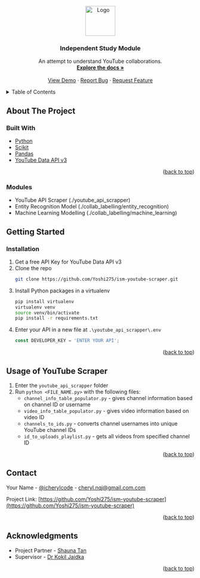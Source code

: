 <div id="top"></div>
<!--
*** Thanks for checking out the Best-README-Template. If you have a suggestion
*** that would make this better, please fork the repo and create a pull request
*** or simply open an issue with the tag "enhancement".
*** Don't forget to give the project a star!
*** Thanks again! Now go create something AMAZING! :D
-->

<!-- PROJECT LOGO -->
<br />
<div align="center">
  <a href="https://github.com/Yoshi275/ism-youtube-scraper">
    <img src="https://cdn.analyticsvidhya.com/wp-content/uploads/2019/05/youtube-data-scraping.png" alt="Logo" width="80" height="80">
  </a>

<h3 align="center">Independent Study Module</h3>

  <p align="center">
    An attempt to understand YouTube collaborations.
    <br />
    <a href="https://github.com/Yoshi275/ism-youtube-scraper"><strong>Explore the docs »</strong></a>
    <br />
    <br />
    <a href="https://github.com/Yoshi275/ism-youtube-scraper">View Demo</a>
    ·
    <a href="https://github.com/Yoshi275/ism-youtube-scraper/issues">Report Bug</a>
    ·
    <a href="https://github.com/Yoshi275/ism-youtube-scraper/issues">Request Feature</a>
  </p>
</div>



<!-- TABLE OF CONTENTS -->
<details>
  <summary>Table of Contents</summary>
  <ol>
    <li>
      <a href="#about-the-project">About The Project</a>
      <ul>
        <li><a href="#built-with">Built With</a></li>
      </ul>
    </li>
    <li>
      <a href="#getting-started">Getting Started</a>
      <ul>
        <li><a href="#prerequisites">Prerequisites</a></li>
        <li><a href="#installation">Installation</a></li>
      </ul>
    </li>
    <li><a href="#usage">Usage</a></li>
    <li><a href="#roadmap">Roadmap</a></li>
    <li><a href="#contributing">Contributing</a></li>
    <li><a href="#license">License</a></li>
    <li><a href="#contact">Contact</a></li>
    <li><a href="#acknowledgments">Acknowledgments</a></li>
  </ol>
</details>



<!-- ABOUT THE PROJECT -->
## About The Project
<!-- [![Product Name Screen Shot][product-screenshot]](https://example.com) -->

### Built With

* [Python](https://python.org/)
* [Scikit](https://scikit-learn.org/)
* [Pandas](https://pandas.pydata.org/)
* [YouTube Data API v3](https://developers.google.com/youtube/v3)

<p align="right">(<a href="#top">back to top</a>)</p>

### Modules

* YouTube API Scraper (./youtube_api_scrapper)
* Entity Recognition Model (./collab_labelling/entity_recognition)
* Machine Learning Modelling (./collab_labelling/machine_learning)

<!-- GETTING STARTED -->
## Getting Started
### Installation

1. Get a free API Key for YouTube Data API v3
2. Clone the repo
   ```sh
   git clone https://github.com/Yoshi275/ism-youtube-scraper.git
   ```
3. Install Python packages in a virtualenv
   ```sh
   pip install virtualenv
   virtualenv venv
   source venv/bin/activate
   pip install -r requirements.txt
   ```
4. Enter your API in a new file at `.\youtube_api_scrapper\.env`
   ```js
   const DEVELOPER_KEY = 'ENTER YOUR API';
   ```

<p align="right">(<a href="#top">back to top</a>)</p>



<!-- USAGE EXAMPLES -->
## Usage of YouTube Scraper

1.  Enter the `youtube_api_scrapper` folder
2.  Run `python <FILE_NAME.py>` with the following files:
    * `channel_info_table_populator.py` - gives channel information based on channel ID or username
    * `video_info_table_populator.py` - gives video information based on video ID
    * `channels_to_ids.py` - converts channel usernames into unique YouTube channel IDs
    * `id_to_uploads_playlist.py` - gets all videos from specified channel ID
    

<p align="right">(<a href="#top">back to top</a>)</p>


<!-- LICENSE -->
<!-- ## License

Distributed under the MIT License. See `LICENSE.txt` for more information.

<p align="right">(<a href="#top">back to top</a>)</p> -->



<!-- CONTACT -->
## Contact

Your Name - [@icherylcode](https://twitter.com/icherylcode) - cheryl.nqj@gmail.com.com

Project Link: [https://github.com/Yoshi275/ism-youtube-scraper](https://github.com/Yoshi275/ism-youtube-scraper)

<p align="right">(<a href="#top">back to top</a>)</p>



<!-- ACKNOWLEDGMENTS -->
## Acknowledgments

* Project Partner - [Shauna Tan](https://www.linkedin.com/in/s-tanhs/)
* Supervisor - [Dr Kokil Jaidka](https://profile.nus.edu.sg/fass/cnmkj/)

<p align="right">(<a href="#top">back to top</a>)</p>



<!-- MARKDOWN LINKS & IMAGES -->
<!-- https://www.markdownguide.org/basic-syntax/#reference-style-links -->
[product-screenshot]: images/screenshot.png